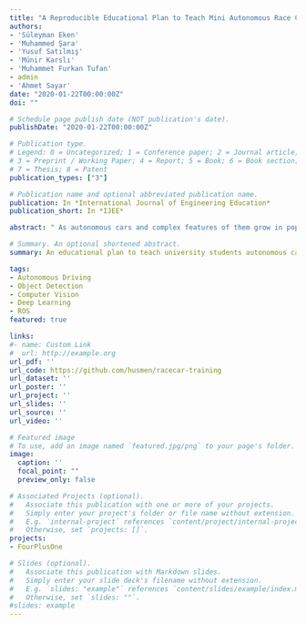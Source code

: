 ```yaml
---
title: "A Reproducible Educational Plan to Teach Mini Autonomous Race Car Programming"
authors:
- 'Süleyman Eken'
- 'Muhammed Şara'
- 'Yusuf Satılmış'
- 'Münir Karslı'
- 'Muhammet Furkan Tufan'
- admin
- 'Ahmet Sayar'
date: "2020-01-22T00:00:00Z"
doi: ""

# Schedule page publish date (NOT publication's date).
publishDate: "2020-01-22T00:00:00Z"

# Publication type.
# Legend: 0 = Uncategorized; 1 = Conference paper; 2 = Journal article;
# 3 = Preprint / Working Paper; 4 = Report; 5 = Book; 6 = Book section;
# 7 = Thesis; 8 = Patent
publication_types: ["3"]

# Publication name and optional abbreviated publication name.
publication: In *International Journal of Engineering Education*
publication_short: In *IJEE*

abstract: " As autonomous cars and complex features of them grow in popularity, ensuring that analyses and capabilities are reproducible and repeatable has taken on importance in education plans too. This paper describes a reproducible research plan on mini autonomous race car programming. This educational plan is designed and implemented as part of a summer internship program at Kocaeli University and it consists of theoretical courses and laboratory assignments. A literate programming approach with the Python language is used for programming the race car. To assess the educational program's impact on the learning process and to evaluate the acceptance and satisfaction level of students, they answered an electronic questionnaire after finishing the program. According to students' feedback, the reproducible educational program is useful for learning and consolidating new concepts of mini autonomous car programming."

# Summary. An optional shortened abstract.
summary: An educational plan to teach university students autonomous car programming.

tags:
- Autonomous Driving
- Object Detection
- Computer Vision
- Deep Learning
- ROS
featured: true

links:
#- name: Custom Link
#  url: http://example.org
url_pdf: ''
url_code: https://github.com/husmen/racecar-training
url_dataset: ''
url_poster: ''
url_project: ''
url_slides: ''
url_source: ''
url_video: ''

# Featured image
# To use, add an image named `featured.jpg/png` to your page's folder. 
image:
  caption: ''
  focal_point: ""
  preview_only: false

# Associated Projects (optional).
#   Associate this publication with one or more of your projects.
#   Simply enter your project's folder or file name without extension.
#   E.g. `internal-project` references `content/project/internal-project/index.md`.
#   Otherwise, set `projects: []`.
projects:
- FourPlusOne

# Slides (optional).
#   Associate this publication with Markdown slides.
#   Simply enter your slide deck's filename without extension.
#   E.g. `slides: "example"` references `content/slides/example/index.md`.
#   Otherwise, set `slides: ""`.
#slides: example
---
```


<!-- {{% alert note %}}
Click the *Cite* button above to demo the feature to enable visitors to import publication metadata into their reference management software.
{{% /alert %}}

{{% alert note %}}
Click the *Slides* button above to demo Academic's Markdown slides feature.
{{% /alert %}}

Supplementary notes can be added here, including [code and math](https://sourcethemes.com/academic/docs/writing-markdown-latex/).
 -->

